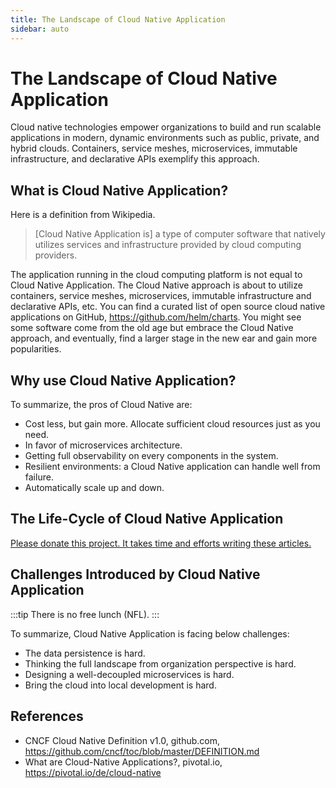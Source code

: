 ```yaml
---
title: The Landscape of Cloud Native Application
sidebar: auto
---
```


# The Landscape of Cloud Native Application

Cloud native technologies empower organizations to build and run scalable applications in modern, dynamic environments such as public, private, and hybrid clouds. Containers, service meshes, microservices, immutable infrastructure, and declarative APIs exemplify this approach.

## What is Cloud Native Application?

Here is a definition from Wikipedia.

> [Cloud Native Application is] a type of computer software that natively utilizes services and infrastructure provided by cloud computing providers.

The application running in the cloud computing platform is not equal to Cloud Native Application. The Cloud Native approach is about to utilize containers, service meshes, microservices, immutable infrastructure and declarative APIs, etc. You can find a curated list of open source cloud native applications on GitHub, <https://github.com/helm/charts>. You might see some software come from the old age but embrace the Cloud Native approach, and eventually, find a larger stage in the new ear and gain more popularities.

## Why use Cloud Native Application?

<!-- TODO -->

To summarize, the pros of Cloud Native are:

* Cost less, but gain more. Allocate sufficient cloud resources just as you need.
* In favor of microservices architecture.
* Getting full observability on every components in the system.
* Resilient environments: a Cloud Native application can handle well from failure.
* Automatically scale up and down.

## The Life-Cycle of Cloud Native Application

[Please donate this project. It takes time and efforts writing these articles.](/)

## Challenges Introduced by Cloud Native Application

:::tip
There is no free lunch (NFL).
:::

<!-- TODO -->

To summarize, Cloud Native Application is facing below challenges:

* The data persistence is hard.
* Thinking the full landscape from organization perspective is hard.
* Designing a well-decoupled microservices is hard.
* Bring the cloud into local development is hard.

## References

* CNCF Cloud Native Definition v1.0, github.com, <https://github.com/cncf/toc/blob/master/DEFINITION.md>
* What are Cloud-Native Applications?, pivotal.io, <https://pivotal.io/de/cloud-native>

